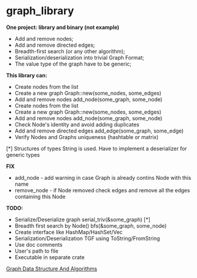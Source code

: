# graph_library

**One project: library and binary (not example)**

- Add and remove nodes;
- Add and remove directed edges;
- Breadth-first search (or any other algorithm);
- Serialization/deserialization into trivial Graph Format;
- The value type of the graph have to be generic;

**This library can:**

- Create nodes from the list
- Create a new graph Graph::new(some_nodes, some_edges)
- Add and remove nodes add_node(some_graph, some_node)
- Create nodes from the list
- Create a new graph Graph::new(some_nodes, some_edges)
- Add and remove nodes add_node(some_graph, some_node)
- Check Node's identity and avoid adding duplicates
- Add and remove directed edges add_edge(some_graph, some_edge)
- Verify Nodes and Graphs uniqueness (hashtable or matrix)


[*] Structures of types String is used. Have to implement a deserializer for generic types 

**FIX**
- add_node - add warning in case Graph is already contins Node with this name
- remove_node - if Node removed check edges and remove all the edges containing this Node

**TODO:**

- Serialize/Deserialize graph serial_triv(&some_graph) [*]
- Breadth first search by Node() bfs(&some_graph, some_node)
- Create interface like HashMap/HashSet/Vec
- Serialization/Deserialization TGF using ToString/FromString
- Use doc comments
- User's path to file
- Executable in separate crate


[Graph Data Structure And Algorithms](https://www.geeksforgeeks.org/graph-data-structure-and-algorithms/)